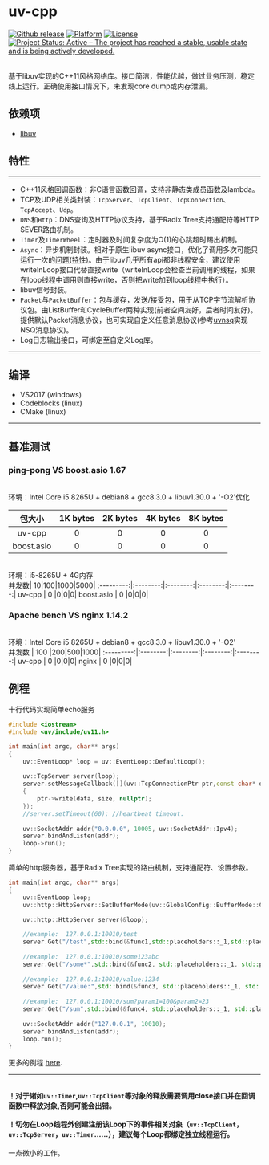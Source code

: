 # uv-cpp
<a href="https://github.com/wlgq2/uv-cpp/releases"><img src="https://img.shields.io/github/release/wlgq2/uv-cpp.svg" alt="Github release"></a>
[![Platform](https://img.shields.io/badge/platform-%20%20%20%20Linux,%20Windows-green.svg?style=flat)](https://github.com/wlgq2/uv-cpp)
[![License](https://img.shields.io/badge/license-%20%20MIT-yellow.svg?style=flat)](LICENSE)
[![Project Status: Active – The project has reached a stable, usable state and is being actively developed.](http://www.repostatus.org/badges/latest/active.svg)](http://www.repostatus.org/#active)


<br>基于libuv实现的C++11风格网络库。接口简洁，性能优越，做过业务压测，稳定线上运行。正确使用接口情况下，未发现core dump或内存泄漏。</br>
## 依赖项
 * [libuv][1]
## 特性
** **
* C++11风格回调函数：非C语言函数回调，支持非静态类成员函数及lambda。
* TCP及UDP相关类封装：`TcpServer`、`TcpClient`、`TcpConnection`、`TcpAccept`、`Udp`。
* `DNS`和`Http`：DNS查询及HTTP协议支持，基于Radix Tree支持通配符等HTTP SEVER路由机制。
* `Timer`及`TimerWheel`：定时器及时间复杂度为O(1)的心跳超时踢出机制。
* `Async`：异步机制封装。相对于原生libuv async接口，优化了调用多次可能只运行一次的[问题(特性)][2]。由于libuv几乎所有api都非线程安全，建议使用writeInLoop接口代替直接write（writeInLoop会检查当前调用的线程，如果在loop线程中调用则直接write，否则把write加到loop线程中执行）。
* libuv信号封装。   
* `Packet`与`PacketBuffer`：包与缓存，发送/接受包，用于从TCP字节流解析协议包。由ListBuffer和CycleBuffer两种实现(前者空间友好，后者时间友好)。提供默认Packet消息协议，也可实现自定义任意消息协议(参考[uvnsq][3]实现NSQ消息协议)。
* Log日志输出接口，可绑定至自定义Log库。
** **
## 编译
* VS2017 (windows)
* Codeblocks (linux)
* CMake (linux)
** **
## 基准测试
### ping-pong VS boost.asio 1.67
<br>环境：Intel Core i5 8265U + debian8 + gcc8.3.0 + libuv1.30.0 + '-O2'优化</br>

包大小| 1K bytes|2K bytes|4K bytes|8K bytes|
:---------:|:--------:|:--------:|:--------:|:--------:|
uv-cpp | 0 |0|0|0|
boost.asio | 0 |0|0|0|

<br>环境：i5-8265U + 4G内存</br>
并发数| 10|100|1000|5000|
:---------:|:--------:|:--------:|:--------:|:--------:|
uv-cpp | 0 |0|0|0|
boost.asio | 0 |0|0|0|
### Apache bench VS nginx 1.14.2
<br>环境：Intel Core i5 8265U + debian8 + gcc8.3.0 + libuv1.30.0 + '-O2'</br>
 并发数 | 100 |200|500|1000|
:---------:|:--------:|:--------:|:--------:|:--------:|
uv-cpp | 0 |0|0|0|
nginx | 0 |0|0|0|
## 例程
十行代码实现简单echo服务
```C++
#include <iostream>
#include <uv/include/uv11.h>

int main(int argc, char** args)
{
    uv::EventLoop* loop = uv::EventLoop::DefaultLoop();
	
    uv::TcpServer server(loop);
    server.setMessageCallback([](uv::TcpConnectionPtr ptr,const char* data, ssize_t size)
    {
        ptr->write(data, size, nullptr);
    });
    //server.setTimeout(60); //heartbeat timeout.
	
    uv::SocketAddr addr("0.0.0.0", 10005, uv::SocketAddr::Ipv4);
    server.bindAndListen(addr);
    loop->run();
}

```
简单的http服务器，基于Radix Tree实现的路由机制，支持通配符、设置参数。
```C++
int main(int argc, char** args)
{
    uv::EventLoop loop;
    uv::http::HttpServer::SetBufferMode(uv::GlobalConfig::BufferMode::CycleBuffer);

    uv::http::HttpServer server(&loop);
	
    //example:  127.0.0.1:10010/test
    server.Get("/test",std::bind(&func1,std::placeholders::_1,std::placeholders::_2));
    
    //example:  127.0.0.1:10010/some123abc
    server.Get("/some*",std::bind(&func2, std::placeholders::_1, std::placeholders::_2));
    
    //example:  127.0.0.1:10010/value:1234
    server.Get("/value:",std::bind(&func3, std::placeholders::_1, std::placeholders::_2));
    
    //example:  127.0.0.1:10010/sum?param1=100&param2=23
    server.Get("/sum",std::bind(&func4, std::placeholders::_1, std::placeholders::_2));
    
    uv::SocketAddr addr("127.0.0.1", 10010);
    server.bindAndListen(addr);
    loop.run();
}

```
更多的例程 [here][4].
** **
<br>**！对于诸如`uv::Timer`,`uv::TcpClient`等对象的释放需要调用close接口并在回调函数中释放对象,否则可能会出错。**</br>
<br>**！切勿在Loop线程外创建注册该Loop下的事件相关对象（`uv::TcpClient`，`uv::TcpServer`，`uv::Timer`……），建议每个Loop都绑定独立线程运行。**</br>
<br>一点微小的工作。</br>

[1]: https://github.com/libuv/libuv
[2]: http://docs.libuv.org/en/v1.x/async.html
[3]: https://github.com/wlgq2/uvnsq
[4]: https://github.com/wlgq2/uv-cpp/tree/master/examples
